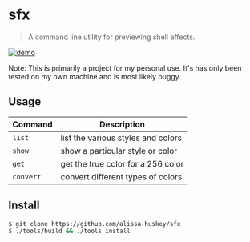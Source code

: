 sfx
===
> A command line utility for previewing shell effects.

[![demo](https://asciinema.org/a/PegMucw4ZWFG7wR8e95agTKpn.svg)](https://asciinema.org/a/PegMucw4ZWFG7wR8e95agTKpn?autoplay=1)

Note: This is primarily a project for my personal use. It's has only been
tested on my own machine and is most likely buggy.

Usage
-----

| Command   | Description                        |
|-----------|------------------------------------|
| `list`    | list the various styles and colors |
| `show`    | show a particular style or color   |
| `get`     | get the true color for a 256 color |
| `convert` | convert different types of colors  |

Install
-------

```bash
$ git clone https://github.com/alissa-huskey/sfx
$ ./tools/build && ./tools install
```
